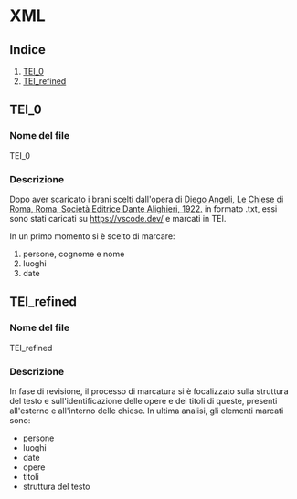 # XML

## Indice 
1. [TEI_0](#TEI_0)
2. [TEI_refined](#TEI_refined)

## TEI_0

### Nome del file 
TEI_0

### Descrizione 
Dopo aver scaricato i brani scelti dall'opera di [Diego Angeli, Le Chiese di Roma, Roma, Società Editrice Dante Alighieri, 1922.](https://archive.org/details/lechiesediromagu00ange_0/page/n7/mode/2up) in formato .txt, essi sono stati caricati su https://vscode.dev/ e marcati in TEI.

In un primo momento si è scelto di marcare: 
 1. persone, cognome e nome 
 2. luoghi 
 3. date 

## TEI_refined 

### Nome del file 
TEI_refined

### Descrizione 
In fase di revisione, il processo di marcatura si è focalizzato sulla struttura del testo e sull'identificazione delle opere e dei titoli di queste, presenti all'esterno e all'interno delle chiese. In ultima analisi, gli elementi marcati sono: 

- persone
- luoghi
- date
- opere
- titoli 
- struttura del testo 

